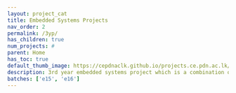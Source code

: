 ```yaml
---
layout: project_cat
title: Embedded Systems Projects
nav_order: 2
permalink: /3yp/
has_children: true
num_projects: #
parent: Home
has_toc: true
default_thumb_image: https://cepdnaclk.github.io/projects.ce.pdn.ac.lk/data/categories/3yp/data/categories/3yp/thumbnail.jpg
description: 3rd year embedded systems project which is a combination of CO321, CO324 and CO325 courses
batches: ['e15', 'e16']
---
```

